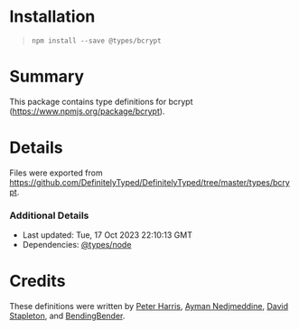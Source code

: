 # Installation
> `npm install --save @types/bcrypt`

# Summary
This package contains type definitions for bcrypt (https://www.npmjs.org/package/bcrypt).

# Details
Files were exported from https://github.com/DefinitelyTyped/DefinitelyTyped/tree/master/types/bcrypt.

### Additional Details
 * Last updated: Tue, 17 Oct 2023 22:10:13 GMT
 * Dependencies: [@types/node](https://npmjs.com/package/@types/node)

# Credits
These definitions were written by [ Peter Harris](https://github.com/codeanimal), [Ayman Nedjmeddine](https://github.com/IOAyman), [David Stapleton](https://github.com/dstapleton92), and [BendingBender](https://github.com/BendingBender).
